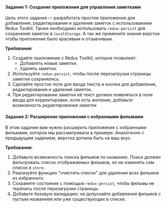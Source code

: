 #### Задание 1: Создание приложения для управления заметками

Цель этого задания — разработать простое приложение для добавления, редактирования и удаления заметок с использованием Redux Toolkit. Также необходимо использовать `redux-persist` для сохранения заметок в `localStorage`. А так же примените знания верстки чтобы приложение было красивым и отзывчивым.

**Требования**:
1. Создайте приложение с Redux Toolkit, которое позволяет:
    - Добавлять новые заметки.
    - Удалять заметки.
2. Используйте `redux-persist`, чтобы после перезагрузки страницы заметки сохранялись.
3. Сделайте простое поле для ввода текста и кнопки для добавления, редактирования и удаления заметок.
4. При редактировании заметки её текст должен появляться в поле ввода для корректировки.
*если есть желание, добавьте возможность редактирования заметок*

#### Задание 2: Расширение приложения с избранными фильмами

В этом задании вам нужно расширить приложение с избранными фильмами, которое мы рассматривали в примере. Аналогично с предыдущим заданием, верстка должна быть на ваш вкус.

**Требования**:
1. Добавьте возможность поиска фильмов по названию. Поиск должен фильтровать список отображаемых фильмов, но не изменять сам список в `store`.
2. Реализуйте функцию "очистить список" для удаления всех фильмов из избранного.
3. Сохраните состояние с помощью `redux-persist`, чтобы фильмы не терялись после перезагрузки страницы.
4. Добавьте базовую валидацию: не допускайте добавления фильмов с пустым названием или уже существующих в списке.